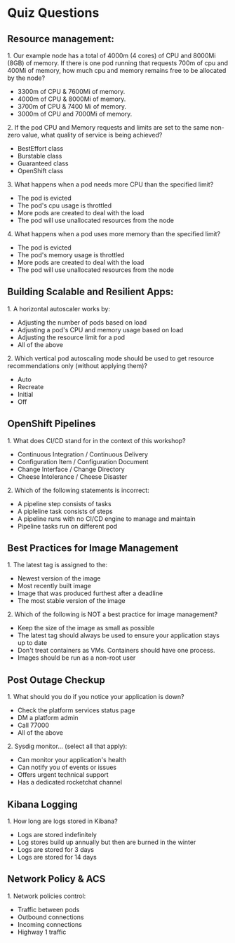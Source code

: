 # Quiz Questions

## Resource management:

1\. Our example node has a total of 4000m (4 cores) of CPU and 8000Mi (8GB) of memory. If there is one pod running that requests 700m of cpu and 400Mi of memory, how much cpu and memory remains free to be allocated by the node?  
  
- 3300m of CPU & 7600Mi of memory.  
- 4000m of CPU & 8000Mi of memory.  
- 3700m of CPU & 7400 Mi of memory.  
- 3000m of CPU and 7000Mi of memory.  
  
2\. If the pod CPU and Memory requests and limits are set to the same non-zero value, what quality of service is being achieved?  
  
- BestEffort class  
- Burstable class  
- Guaranteed class  
- OpenShift class  
  
3\. What happens when a pod needs more CPU than the specified limit?  
  
- The pod is evicted  
- The pod's cpu usage is throttled  
- More pods are created to deal with the load  
- The pod will use unallocated resources from the node  
  
4\. What happens when a pod uses more memory than the specified limit?  
  
- The pod is evicted  
- The pod's memory usage is throttled  
-  More pods are created to deal with the load  
- The pod will use unallocated resources from the node

## Building Scalable and Resilient Apps:  
  
1\. A horizontal autoscaler works by:  
  
- Adjusting the number of pods based on load  
- Adjusting a pod's CPU and memory usage based on load  
- Adjusting the resource limit for a pod  
- All of the above  
  
2\. Which vertical pod autoscaling mode should be used to get resource recommendations only (without applying them)?
 
- Auto
- Recreate
- Initial
- Off

## OpenShift Pipelines

1\. What does CI/CD stand for in the context of this workshop? 

- Continuous Integration / Continuous Delivery
- Configuration Item / Configuration Document
- Change Interface / Change Directory
- Cheese Intolerance / Cheese Disaster

2\. Which of the following statements is incorrect: 

- A pipeline step consists of tasks
- A pipleline task consists of steps
- A pipeline runs with no CI/CD engine to manage and maintain
- Pipeline tasks run on different pod 

## Best Practices for Image Management

1\. The latest tag is assigned to the: 

- Newest version of the image
- Most recently built image
- Image that was produced furthest after a deadline
- The most stable version of the image

2\. Which of the following is NOT a best practice for image management? 

- Keep the size of the image as small as possible
- The latest tag should always be used to ensure your application stays up to date
- Don't treat containers as VMs. Containers should have one process.
- Images should be run as a non-root user

## Post Outage Checkup

1\. What should you do if you notice your application is down? 

- Check the platform services status page
- DM a platform admin
- Call 77000
- All of the above

2\. Sysdig monitor... (select all that apply): 

- Can monitor your application's health
- Can notify you of events or issues
- Offers urgent technical support
- Has a dedicated rocketchat channel

## Kibana Logging

1\. How long are logs stored in Kibana? 

- Logs are stored indefinitely 
- Log stores build up annually but then are burned in the winter
- Logs are stored for 3 days 
- Logs are stored for 14 days

## Network Policy & ACS

1\. Network policies control: 
- Traffic between pods
- Outbound connections
- Incoming connections
- Highway 1 traffic 



